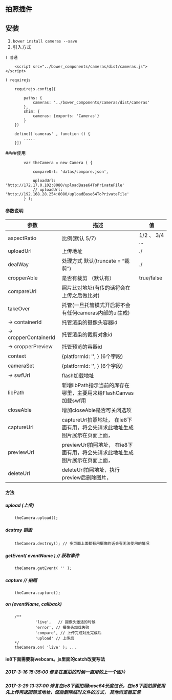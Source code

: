 ## 拍照插件

## 安装

1. `bower install cameras --save `
2. 引入方式

`( 普通`
````
	<script src="../bower_components/cameras/dist/cameras.js"></script>
````
`( requirejs`
````
	requirejs.config({

		paths: {
			cameras: '../bower_components/cameras/dist/cameras'
		},
		shim: {
			cameras: {exports: 'Cameras'}
		}
	})

	define(['cameras' , function () {
	    .....
	}])
````

####使用

````
	    var theCamera = new Camera ( {

            compareUrl: 'datas/compare.json',

            uploadUrl: 'http://172.17.0.102:8080/uploadBase64ToPrivateFile'
            // uploadUrl: 'http://192.168.28.254:8080/uploadBase64ToPrivateFile'
        } );
````

#### 参数说明

| 参数 | 描述 | 值 |
|--------|--------|--------|
|aspectRatio        | 比例(默认 5/7)         | 1/2 、 3/4 ... |
|uploadUrl        | 上传地址        | ./ |
|dealWay        | 处理方式 默认(truncate = “裁剪”)       | ./ |
|cropperAble        | 是否有裁剪 （默认有）       | true/false |
|compareUrl        | 照片比对地址(有传的话将会在上传之后做比对)       |  |
|takeOver        | 托管(一旦托管模式开启将不会有任何cameras内部的ui生成)      |  |
|-> containerId         | 托管渲染的摄像头容器id     |  |
|-> cropperContainerId        | 托管渲染的裁剪对象id     |  |
|-> cropperPreview        | 托管预览的容器id      |  |
|context        | {platformId: '', }  (6个字段)|  |
|cameraSet        | {platformId: '', }  (6个字段)|  |
|-> swfUrl        | flash加载地址      |  |
| libPath         | 新增libPath指示当前的库存在哪里，主要用来给FlashCanvas加载swf用|
|closeAble      | 增加closeAble是否可关闭选项|
|captureUrl| captureUrl拍照地址， 在ie8下面有用，将会先请求此地址生成图片展示在页面上面，|
|previewUrl| previewUrl拍照地址， 在ie8下面有用，将会先请求此地址生成图片展示在页面上面，|
|deleteUrl| deleteUrl拍照地址，执行preview后删除图片，|


#### 方法

##### upload (上传)

````
	theCamera.upload();
````

##### destroy 销毁

````
    theCamera.destroy(); // 多页面上面都有用摄像的话会有无法使用的情况
````

##### getEvent( eventName )  // 获取事件

````
	theCamera.getEvent( '' );
````


##### capture // 拍照

````
	theCamera.capture();
````

##### on (eventName, callback)



````
	/**
    	     'live',   // 摄像头激活的时候
             'error', // 摄像头加载失败
             'compare', // 上传完成对比完成后
             'upload' // 上传后
    */
	theCamera.on( 'live' ); ...
````


#### ie8下面需要将webcam。js里面的catch改变写法


##### 2017-3-16 15:35:00 修复在重拍的时候一直用的上一个图片
##### 2017-3-29 13:37:00 修复在ie8下面拍照base64长度过长，在ie8下面拍照使用先上传再返回预览地址，然后删除临时文件的方式， 其他浏览器正常




